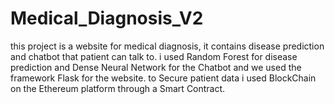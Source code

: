 # Medical_Diagnosis_V2
this project is a website for medical diagnosis, it contains disease prediction and chatbot that patient can talk to. i used Random Forest for disease prediction and Dense Neural Network for the Chatbot and we used the framework Flask for the website. to Secure patient data i used BlockChain on the Ethereum platform through a Smart Contract.
